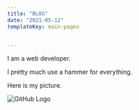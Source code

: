 ```yaml
---
title: "BLOG"
date: "2021-05-12"
templateKey: main-pages


---
```


I am a web developer. 

I pretty much use a hammer for everything.

Here is my picture. 

![GitHub Logo](https://www.biography.com/.image/ar_16:9%2Cc_fill%2Ccs_srgb%2Cfl_progressive%2Cg_faces:center%2Cq_auto:good%2Cw_768/MTc5NDg2Mzk1ODA1NDc2MTcz/gettyimages-542877731.jpg)
